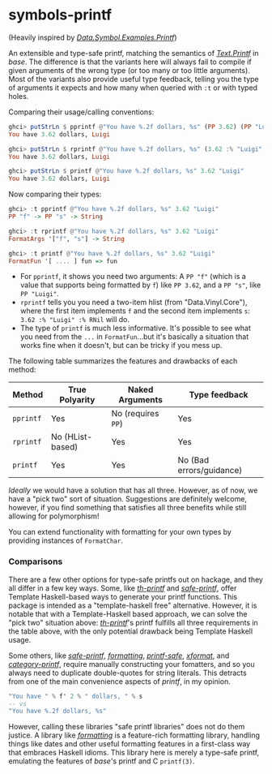 # symbols-printf

(Heavily inspired by *[Data.Symbol.Examples.Printf][symbols]*)

[symbols]: https://hackage.haskell.org/package/symbols-0.3.0.0/docs/Data-Symbol-Examples-Printf.html

An extensible and type-safe printf, matching the semantics of *[Text.Printf][]*
in *base*.  The difference is that the variants here will always fail to
compile if given arguments of the wrong type (or too many or too little
arguments). Most of the variants also provide useful type feedback, telling you
the type of arguments it expects and how many when queried with `:t` or with
typed holes.

[Text.Printf]: https://hackage.haskell.org/package/base/docs/Text-Printf.html

Comparing their usage/calling conventions:

```haskell
ghci> putStrLn $ pprintf @"You have %.2f dollars, %s" (PP 3.62) (PP "Luigi")
You have 3.62 dollars, Luigi

ghci> putStrLn $ rprintf @"You have %.2f dollars, %s" (3.62 :% "Luigi" :% RNil)
You have 3.62 dollars, Luigi

ghci> putStrLn $ printf @"You have %.2f dollars, %s" 3.62 "Luigi"
You have 3.62 dollars, Luigi
```

Now comparing their types:

```haskell
ghci> :t pprintf @"You have %.2f dollars, %s" 3.62 "Luigi"
PP "f" -> PP "s" -> String

ghci> :t rprintf @"You have %.2f dollars, %s" 3.62 "Luigi"
FormatArgs '["f", "s"] -> String

ghci> :t printf @"You have %.2f dollars, %s" 3.62 "Luigi"
FormatFun '[ .... ] fun => fun
```

*   For `pprintf`, it shows you need two arguments: A `PP "f"` (which is a
    value that supports being formatted by `f`) like `PP 3.62`, and a `PP "s"`,
    like `PP "Luigi"`.
*   `rprintf` tells you you need a two-item hlist (from "Data.Vinyl.Core"),
    where the first item implements `f` and the second item implements `s`:
    `3.62 :% "Luigi" :% RNil` will do.
*   The type of `printf` is much less informative.  It's possible to see what
    you need from the `...` in `FormatFun`...but it's basically a situation
    that works fine when it doesn't, but can be tricky if you mess up.

The following table summarizes the features and drawbacks of each
method:

| Method    | True Polyarity   | Naked Arguments    | Type feedback            |
| --------- | ---------------- | ------------------ | ------------------------ |
| `pprintf` | Yes              | No (requires `PP`) | Yes                      |
| `rprintf` | No (HList-based) | Yes                | Yes                      |
| `printf`  | Yes              | Yes                | No (Bad errors/guidance) |

*Ideally* we would have a solution that has all three.  However, as of now, we
have a "pick two" sort of situation.  Suggestions are definitely welcome,
however, if you find something that satisfies all three benefits while still
allowing for polymorphism!

You can extend functionality with formatting for your own types by providing
instances of `FormatChar`.

### Comparisons

There are a few other options for type-safe printfs out on hackage, and they
all differ in a few key ways.  Some, like *[th-printf][]* and
*[safe-printf][]*, offer Template Haskell-based ways to generate your printf
functions.  This package is intended as a "template-haskell free" alternative.
However, it is notable that with a Template-Haskell based approach, we can
solve the "pick two" situation above: *[th-printf][]*'s printf fulfills all
three requirements in the table above, with the only potential drawback being
Template Haskell usage.

Some others, like *[safe-printf][]*, *[formatting][]*, *[printf-safe][]*,
*[xformat][]*, and *[category-printf][]*, require manually constructing your
fomatters, and so you always need to duplicate double-quotes for string
literals.  This detracts from one of the main convenience aspects of *printf*,
in my opinion.

```haskell
"You have " % f' 2 % " dollars, " % s
-- vs
"You have %.2f dollars, %s"
```

However, calling these libraries "safe printf libraries" does not do them
justice.  A library like *[formatting][]* is a feature-rich formatting library,
handling things like dates and other useful formatting features in a
first-class way that embraces Haskell idioms.  This library here is merely a
type-safe printf, emulating the features of *base*'s printf and C `printf(3)`.

[th-printf]: https://hackage.haskell.org/package/th-printf
[safe-printf]: https://hackage.haskell.org/package/safe-printf
[formatting]: https://hackage.haskell.org/package/formatting
[printf-safe]: https://hackage.haskell.org/package/printf-safe
[xformat]: https://hackage.haskell.org/package/xformat
[category-printf]: https://hackage.haskell.org/package/category-printf
